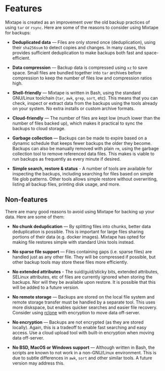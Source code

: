 # Features

Mixtape is created as an improvement over the old backup practices of using
`tar` or `rsync`. Here are some of the reasons to consider using Mixtape
for backups:

- **Deduplicated data** — Files are only stored once (deduplication), using
  their `sha256sum` to detect copies and changes. In many cases, this
  provides sufficient deduplication to make backups both fast and
  space-efficient.

- **Data compression** — Backup data is compressed using `xz` to save space.
  Small files are bundled together into `tar` archives before compression
  to keep the number of files low and compression ratios high.

- **Shell-friendly** — Mixtape is written in Bash, using the standard
  GNU/Linux toolchain (`tar`, `awk`, `grep`, `sort`, etc). This means that
  you can check, inspect or extract data from the backups using the tools
  already on your system. No extra installs or custom archive formats.

- **Cloud-friendly** — The number of files are kept low (much lower than
  the number of files backed up), which makes it practical to sync the
  backups to cloud storage.

- **Garbage collection** — Backups can be made to expire based on a dynamic
  schedule that keeps fewer backups the older they become. Backups can also
  be manually removed with plain `rm`, using the garbage collection tool to
  remove referenced data files. This makes is viable to run backups as
  frequently as every minute if desired.

- **Simple search, restore & status** - A number of tools are available for
  inspecting the backups, including searching for files based on simple file
  glob patterns. Other tools allows simple restore without overwriting,
  listing all backup files, printing disk usage, and more.


## Non-features

There are many good reasons to avoid using Mixtape for backing up your data.
Here are some of them:

- **No chunk deduplication** — By splitting files into chunks, better data
  deduplication is possible. This is important for large files sharing
  portions of their data (e.g. docker images). Mixtape has opted for making
  file restores simple with standard Unix tools instead.

- **No sparse file support** — Files containing gaps (i.e. sparse files)
  are handled just as any other file. They will be compressed if possible,
  but other backup tools may store these files more efficiently.

- **No extended attributes** - The suid/guid/sticky bits, extended
  attributes, SELinux attributes, etc of files are currently ignored when
  storing the backups. Nor will they be available upon restore. It is
  possible that this will be added to a future version.

- **No remote storage** — Backups are stored on the local file system and
  remote storage transfer must be handled by a separate tool. This uses
  more diskspace, but enables quicker searches and easier file recovery.
  Consider using [rclone](http://rclone.org) with encryption to move data
  off-server.

- **No encryption** — Backups are not encrypted (as they are stored locally).
  Again, this is a tradeoff to enable fast searching and easy access. Use a
  cloud upload tool with built-in encryption when moving data off-server.

- **No BSD, MacOS or Windows support** — Although written in Bash, the
  scripts are known to not work in a non-GNU/Linux environment. This is due
  to subtle differences in `awk`, `sort` and other similar tools. A future
  version may address this.
